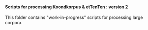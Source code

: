 #### Scripts for processing Koondkorpus & etTenTen : version 2

This folder contains "work-in-progress" scripts for processing large corpora. 